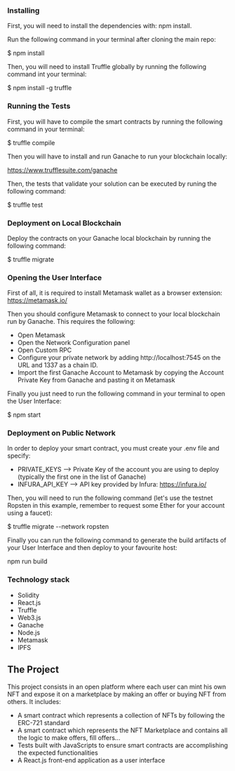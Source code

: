 ### Installing

First, you will need to install the dependencies with: npm install.

Run the following command in your terminal after cloning the main repo:

$ npm install


Then, you will need to install Truffle globally by running the following command int your terminal:

$ npm install -g truffle


### Running the Tests

First, you will have to compile the smart contracts by running the following command in your terminal:

$ truffle compile


Then you will have to install and run Ganache to run your blockchain locally:

https://www.trufflesuite.com/ganache

Then, the tests that validate your solution can be executed by runing the following
command:

$ truffle test


### Deployment on Local Blockchain

Deploy the contracts on your Ganache local blockchain by running the following command:

$ truffle migrate


### Opening the User Interface

First of all, it is required to install Metamask wallet as a browser extension: https://metamask.io/

Then you should configure Metamask to connect to your local blockchain run by Ganache. This requires the following:
- Open Metamask
- Open the Network Configuration panel
- Open Custom RPC
- Configure your private network by adding http://localhost:7545 on the URL and 1337 as a chain ID.
- Import the first Ganache Account to Metamask by copying the Account Private Key from Ganache and pasting it on Metamask

Finally you just need to run the following command in your terminal to open the User Interface:

$ npm start


### Deployment on Public Network

In order to deploy your smart contract, you must create your .env file and specify:

- PRIVATE_KEYS --> Private Key of the account you are using to deploy (typically the first one in the list of Ganache)
- INFURA_API_KEY --> API key provided by Infura: https://infura.io/

Then, you will need to run the following command (let's use the testnet Ropsten in this example, remember to request some Ether for your account using a faucet):

$ truffle migrate --network ropsten


Finally you can run the following command to generate the build artifacts of your User Interface and then deploy to your favourite host:

npm run build



### Technology stack

- Solidity
- React.js
- Truffle
- Web3.js
- Ganache
- Node.js
- Metamask
- IPFS

## The Project

This project consists in an open platform where each user can mint his own NFT and expose it on a marketplace by making an offer or buying NFT from others. It includes:

- A smart contract which represents a collection of NFTs by following the ERC-721 standard
- A smart contract which represents the NFT Marketplace and contains all the logic to make offers, fill offers...
- Tests built with JavaScripts to ensure smart contracts are accomplishing the expected functionalities
- A React.js front-end application as a user interface
